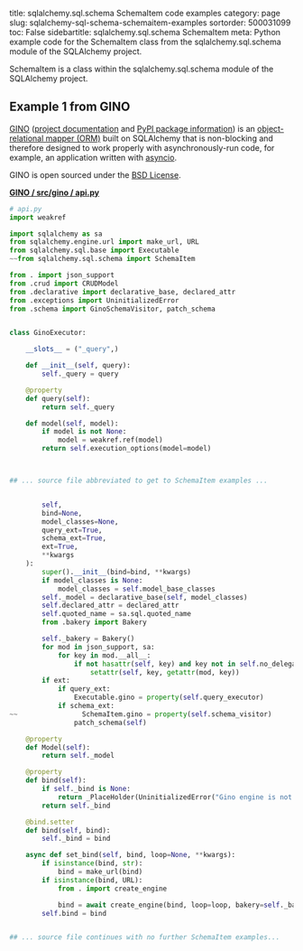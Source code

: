 title: sqlalchemy.sql.schema SchemaItem code examples
category: page
slug: sqlalchemy-sql-schema-schemaitem-examples
sortorder: 500031099
toc: False
sidebartitle: sqlalchemy.sql.schema SchemaItem
meta: Python example code for the SchemaItem class from the sqlalchemy.sql.schema module of the SQLAlchemy project.


SchemaItem is a class within the sqlalchemy.sql.schema module of the SQLAlchemy project.


## Example 1 from GINO
[GINO](https://github.com/fantix/gino)
([project documentation](https://python-gino.readthedocs.io/en/latest/)
and
[PyPI package information](https://pypi.org/project/gino/))
is an [object-relational mapper (ORM)](/object-relational-mappers-orms.html)
built on SQLAlchemy that is non-blocking and therefore designed to work properly
with asynchronously-run code, for example, an application written with
[asyncio](https://docs.python.org/3/library/asyncio.html).

GINO is open sourced under the [BSD License](https://github.com/python-gino/gino/blob/master/LICENSE).

[**GINO / src/gino / api.py**](https://github.com/python-gino/gino/blob/master/src/gino/./api.py)

```python
# api.py
import weakref

import sqlalchemy as sa
from sqlalchemy.engine.url import make_url, URL
from sqlalchemy.sql.base import Executable
~~from sqlalchemy.sql.schema import SchemaItem

from . import json_support
from .crud import CRUDModel
from .declarative import declarative_base, declared_attr
from .exceptions import UninitializedError
from .schema import GinoSchemaVisitor, patch_schema


class GinoExecutor:

    __slots__ = ("_query",)

    def __init__(self, query):
        self._query = query

    @property
    def query(self):
        return self._query

    def model(self, model):
        if model is not None:
            model = weakref.ref(model)
        return self.execution_options(model=model)



## ... source file abbreviated to get to SchemaItem examples ...


        self,
        bind=None,
        model_classes=None,
        query_ext=True,
        schema_ext=True,
        ext=True,
        **kwargs
    ):
        super().__init__(bind=bind, **kwargs)
        if model_classes is None:
            model_classes = self.model_base_classes
        self._model = declarative_base(self, model_classes)
        self.declared_attr = declared_attr
        self.quoted_name = sa.sql.quoted_name
        from .bakery import Bakery

        self._bakery = Bakery()
        for mod in json_support, sa:
            for key in mod.__all__:
                if not hasattr(self, key) and key not in self.no_delegate:
                    setattr(self, key, getattr(mod, key))
        if ext:
            if query_ext:
                Executable.gino = property(self.query_executor)
            if schema_ext:
~~                SchemaItem.gino = property(self.schema_visitor)
                patch_schema(self)

    @property
    def Model(self):
        return self._model

    @property
    def bind(self):
        if self._bind is None:
            return _PlaceHolder(UninitializedError("Gino engine is not initialized."))
        return self._bind

    @bind.setter
    def bind(self, bind):
        self._bind = bind

    async def set_bind(self, bind, loop=None, **kwargs):
        if isinstance(bind, str):
            bind = make_url(bind)
        if isinstance(bind, URL):
            from . import create_engine

            bind = await create_engine(bind, loop=loop, bakery=self._bakery, **kwargs)
        self.bind = bind


## ... source file continues with no further SchemaItem examples...

```

